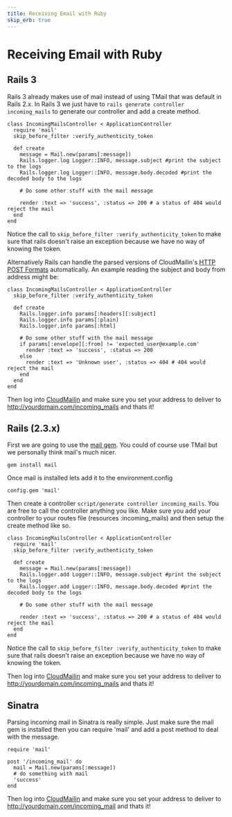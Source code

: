 ```yaml
---
title: Receiving Email with Ruby
skip_erb: true
---
```


# Receiving Email with Ruby

## Rails 3

Rails 3 already makes use of mail instead of using TMail that was default in Rails 2.x. In Rails 3 we just have to `rails generate controller incoming_mails` to generate our controller and add a create method.

    class IncomingMailsController < ApplicationController    
      require 'mail'
      skip_before_filter :verify_authenticity_token
  
      def create
        message = Mail.new(params[:message])
        Rails.logger.log Logger::INFO, message.subject #print the subject to the logs
        Rails.logger.log Logger::INFO, message.body.decoded #print the decoded body to the logs
    
        # Do some other stuff with the mail message
    
        render :text => 'success', :status => 200 # a status of 404 would reject the mail
      end
    end

Notice the call to `skip_before_filter :verify_authenticity_token` to make sure that rails doesn't raise an exception because we have no way of knowing the token.

Alternatively Rails can handle the parsed versions of CloudMailin's [HTTP POST Formats](/http_post_formats/) automatically. An example reading the subject and body from address might be:

    class IncomingMailsController < ApplicationController    
      skip_before_filter :verify_authenticity_token
  
      def create
        Rails.logger.info params[:headers][:subject]
        Rails.logger.info params[:plain]
        Rails.logger.info params[:html]
    
        # Do some other stuff with the mail message
        if params[:envelope][:from] != 'expected_user@example.com'
          render :text => 'success', :status => 200
        else
          render :text => 'Unknown user', :status => 404 # 404 would reject the mail
        end
      end
    end

Then log into [CloudMailin](http://www.cloudmailin.com) and make sure you set your address to deliver to http://yourdomain.com/incoming_mails and thats it! 


## Rails (2.3.x)
First we are going to use the [mail gem](https://github.com/mikel/mail/). You could of course use TMail but we personally think mail's much nicer.

    gem install mail

Once mail is installed lets add it to the environment.config

    config.gem 'mail'

Then create a controller `script/generate controller incoming_mails`. You are free to call the controller anything you like. Make sure you add your controller to your routes file (resources :incoming_mails) and then setup the create method like so.

    class IncomingMailsController < ApplicationController    
      require 'mail'
      skip_before_filter :verify_authenticity_token
      
      def create
        message = Mail.new(params[:message])
        Rails.logger.add Logger::INFO, message.subject #print the subject to the logs
        Rails.logger.add Logger::INFO, message.body.decoded #print the decoded body to the logs
        
        # Do some other stuff with the mail message
        
        render :text => 'success', :status => 200 # a status of 404 would reject the mail
      end
    end

Notice the call to `skip_before_filter :verify_authenticity_token` to make sure that rails doesn't raise an exception because we have no way of knowing the token.

Then log into [CloudMailin](http://www.cloudmailin.com) and make sure you set your address to deliver to http://yourdomain.com/incoming_mails and thats it!


## Sinatra
Parsing incoming mail in Sinatra is really simple. Just make sure the mail gem is installed then you can require 'mail' and add a post method to deal with the message.

    require 'mail'

    post '/incoming_mail' do
      mail = Mail.new(params[:message])
      # do something with mail
      'success'
    end

Then log into [CloudMailin](http://www.cloudmailin.com) and make sure you set your address to deliver to http://yourdomain.com/incoming_mail and thats it!